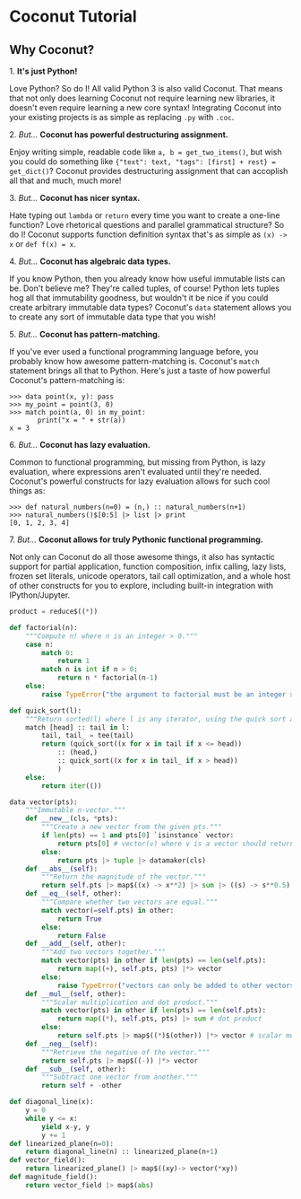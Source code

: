 # Coconut Tutorial

Why Coconut?
------------

1\. **It's just Python!**

Love Python? So do I! All valid Python 3 is also valid Coconut. That means that not only does learning Coconut not require learning new libraries, it doesn't even require learning a new core syntax! Integrating Coconut into your existing projects is as simple as replacing ``.py`` with ``.coc``.

2\. *But...* **Coconut has powerful destructuring assignment.**

Enjoy writing simple, readable code like ``a, b = get_two_items()``, but wish you could do something like ``{"text": text, "tags": [first] + rest} = get_dict()``? Coconut provides destructuring assignment that can accoplish all that and much, much more!

3\. *But...* **Coconut has nicer syntax.**

Hate typing out ``lambda`` or ``return`` every time you want to create a one-line function? Love rhetorical questions and parallel grammatical structure? So do I! Coconut supports function definition syntax that's as simple as ``(x) -> x`` or ``def f(x) = x``.

4\. *But...* **Coconut has algebraic data types.**

If you know Python, then you already know how useful immutable lists can be. Don't believe me? They're called tuples, of course! Python lets tuples hog all that immutability goodness, but wouldn't it be nice if you could create arbitrary immutable data types? Coconut's ``data`` statement allows you to create any sort of immutable data type that you wish!

5\. *But...* **Coconut has pattern-matching.**

If you've ever used a functional programming language before, you probably know how awesome pattern-matching is. Coconut's ``match`` statement brings all that to Python. Here's just a taste of how powerful Coconut's pattern-matching is:

    >>> data point(x, y): pass
    >>> my_point = point(3, 0)
    >>> match point(a, 0) in my_point:
           print("x = " + str(a))
    x = 3

6\. *But...* **Coconut has lazy evaluation.**

Common to functional programming, but missing from Python, is lazy evaluation, where expressions aren't evaluated until they're needed. Coconut's powerful constructs for lazy evaluation allows for such cool things as:

    >>> def natural_numbers(n=0) = (n,) :: natural_numbers(n+1)
    >>> natural_numbers()$[0:5] |> list |> print
    [0, 1, 2, 3, 4]

7\. *But...* **Coconut allows for truly Pythonic functional programming.**

Not only can Coconut do all those awesome things, it also has syntactic support for partial application, function composition, infix calling, lazy lists, frozen set literals, unicode operators, tail call optimization, and a whole host of other constructs for you to explore, including built-in integration with IPython/Jupyter.

```python
product = reduce$((*))
```

```python
def factorial(n):
    """Compute n! where n is an integer > 0."""
    case n:
        match 0:
            return 1
        match n is int if n > 0:
            return n * factorial(n-1)
    else:
        raise TypeError("the argument to factorial must be an integer > 0")
```

```python
def quick_sort(l):
    """Return sorted(l) where l is any iterator, using the quick sort algorithm."""
    match [head] :: tail in l:
        tail, tail_ = tee(tail)
        return (quick_sort((x for x in tail if x <= head))
            :: (head,)
            :: quick_sort((x for x in tail_ if x > head))
            )
    else:
        return iter(())
```

```python
data vector(pts):
    """Immutable n-vector."""
    def __new__(cls, *pts):
        """Create a new vector from the given pts."""
        if len(pts) == 1 and pts[0] `isinstance` vector:
            return pts[0] # vector(v) where v is a vector should return v
        else:
            return pts |> tuple |> datamaker(cls)
    def __abs__(self):
        """Return the magnitude of the vector."""
        return self.pts |> map$((x) -> x**2) |> sum |> ((s) -> s**0.5)
    def __eq__(self, other):
        """Compare whether two vectors are equal."""
        match vector(=self.pts) in other:
            return True
        else:
            return False
    def __add__(self, other):
        """Add two vectors together."""
        match vector(pts) in other if len(pts) == len(self.pts):
            return map((+), self.pts, pts) |*> vector
        else:
            raise TypeError("vectors can only be added to other vectors of the same length")
    def __mul__(self, other):
        """Scalar multiplication and dot product."""
        match vector(pts) in other if len(pts) == len(self.pts):
            return map((*), self.pts, pts) |> sum # dot product
        else:
            return self.pts |> map$((*)$(other)) |*> vector # scalar multiplication
    def __neg__(self):
        """Retrieve the negative of the vector."""
        return self.pts |> map$((-)) |*> vector
    def __sub__(self, other):
        """Subtract one vector from another."""
        return self + -other
```

```python
def diagonal_line(x):
    y = 0
    while y <= x:
        yield x-y, y
        y += 1
def linearized_plane(n=0):
    return diagonal_line(n) :: linearized_plane(n+1)
def vector_field():
    return linearized_plane() |> map$((xy)-> vector(*xy))
def magnitude_field():
    return vector_field |> map$(abs)
```
